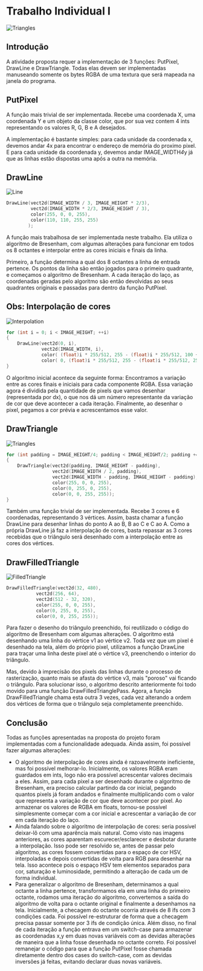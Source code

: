 # Trabalho Individual I
![Triangles](/TrabalhoIndividual1/images/triangle.png)

## Introdução
A atividade proposta requer a implementação de 3 funções: PutPixel, DrawLine e DrawTriangle. Todas elas devem ser implementadas manuseando somente os bytes RGBA de uma textura que será mapeada na janela do programa.

## PutPixel
A função mais trivial de ser implementada. Recebe uma coordenada X, uma coordenada Y e um objeto da classe color, que por sua vez contem 4 ints representando os valores R, G, B e A desejados.

A implementação é bastante simples: para cada unidade da coordenada x, devemos andar 4x para encontrar o endereço de memória do proximo pixel. E para cada unidade da coordenada y, devemos andar IMAGE_WIDTH*4*y já que as linhas estão dispostas uma após a outra na memória.

## DrawLine
![Line](/TrabalhoIndividual1/images/line.png)
```c++
DrawLine(vect2d(IMAGE_WIDTH / 3, IMAGE_HEIGHT * 2/3),
		 vect2d(IMAGE_WIDTH * 2/3, IMAGE_HEIGHT / 3),
		 color(255, 0, 0, 255),
		 color(110, 110, 255, 255)
		);
```

A função mais trabalhosa de ser implementada neste trabalho. Ela utiliza o algoritmo de Bresenham, com algumas alterações para funcionar em todos os 8 octantes e interpolar entre as cores iniciais e finais da linha.

Primeiro, a função determina a qual dos 8 octantes a linha de entrada pertence. Os pontos da linha são então jogados para o primeiro quadrante, e começamos o algoritmo de Bresenham. A cada iteração do laço, as coordenadas geradas pelo algoritmo são então devolvidas ao seus quadrantes originais e passadas para dentro da função PutPixel.

## Obs: Interpolação de cores
![Interpolation](/TrabalhoIndividual1/images/interp.png)
```c++
for (int i = 0; i < IMAGE_HEIGHT; ++i)
{
	DrawLine(vect2d(0, i),
			 vect2d(IMAGE_WIDTH, i),
			 color( (float)i * 255/512, 255 - (float)i * 255/512, 100 + i/512, 255 ),
			 color( 0, (float)i * 255/512, 255 - (float)i * 255/512, 255));
}
```

O algoritmo inicial acontece da seguinte forma: Encontramos a variação entre as cores finais e iniciais para cada componente RGBA. Essa variação agora é dividida pela quantidade de pixels que vamos desenhar (representada por dx), o que nos dá um número representante da variação de cor que deve acontecer a cada iteração. Finalmente, ao desenhar o pixel, pegamos a cor prévia e acrescentamos esse valor.

## DrawTriangle
![Triangles](/TrabalhoIndividual1/images/triangle.png)
```c++
for (int padding = IMAGE_HEIGHT/4; padding < IMAGE_HEIGHT/2; padding += 4)
{
	DrawTriangle(vect2d(padding, IMAGE_HEIGHT - padding),
				 vect2d(IMAGE_WIDTH / 2, padding),
				 vect2d(IMAGE_WIDTH - padding, IMAGE_HEIGHT - padding),
				 color(255, 0, 0, 255),
				 color(0, 255, 0, 255),
				 color(0, 0, 255, 255));
}
```

Também uma função trivial de ser implementada. Recebe 3 cores e 6 coordenadas, representando 3 vértices. Assim, basta chamar a função DrawLine para desenhar linhas do ponto A ao B, B ao C e C ao A. Como a própria DrawLine já faz a interpolação de cores, basta repassar as 3 cores recebidas que o triângulo será desenhado com a interpolação entre as cores dos vértices.

## DrawFilledTriangle
![FilledTriangle](/TrabalhoIndividual1/images/filledTriangle.png)
```c++
DrawFilledTriangle(vect2d(32, 480),
		   vect2d(256, 64),
		   vect2d(512 - 32, 320),
		   color(255, 0, 0, 255),
		   color(0, 255, 0, 255),
		   color(0, 0, 255, 255));
```

Para fazer o desenho do triângulo preenchido, foi reutilizado o código do algoritmo de Bresenham com algumas alterações. O algoritmo está desenhando uma linha do vértice v1 ao vértice v2. Toda vez que um pixel é desenhado na tela, além do próprio pixel, utilizamos a função DrawLine para traçar uma linha deste pixel até o vértice v3, preenchendo o interior do triângulo.

Mas, devido à imprecisão dos pixels das linhas durante o processo de rasterização, quanto mais se afasta do vértice v3, mais "poroso" vai ficando o triângulo. Para solucionar isso, o algoritmo descrito anteriormente foi todo movido para uma função DrawFilledTrianglePass. Agora, a função DrawFilledTriangle chama esta outra 3 vezes, cada vez alterando a ordem dos vértices de forma que o triângulo seja completamente preenchido.

## Conclusão
Todas as funções apresentadas na proposta do projeto foram implementadas com a funcionalidade adequada. Ainda assim, foi possível fazer algumas alterações:
- O algoritmo de interpolação de cores ainda é razoavelmente ineficiente, mas foi possível melhorar-lo. Inicialmente, os valores RGBA eram guardados em ints, logo não era possível acrescentar valores decimais a eles. Assim, para cada pixel a ser desenhado durante o algoritmo de Bresenham, era preciso calcular partindo da cor inicial, pegando quantos pixels já foram andados e finalmente multiplicando com o valor que representa a variação de cor que deve acontecer por pixel.
Ao armazenar os valores de RGBA em floats, tornou-se possível simplesmente começar com a cor inicial e acrescentar a variação de cor em cada iteração do laço.
- Ainda falando sobre o algoritmo de interpolação de cores: seria possível deixar-lô com uma aparência mais natural. Como visto nas imagens anteriores, as cores aparentam escurecer/esclarecer e desbotar durante a interpolação. Isso pode ser resolvido se, antes de passar pelo algoritmo, as cores fossem convertidas para o espaço de cor HSV, interpoladas e depois convertidas de volta para RGB para desenhar na tela. Isso acontece pois o espaço HSV tem elementos separados para cor, saturação e luminosidade, permitindo a alteração de cada um de forma individual.
- Para generalizar o algoritmo de Bresenham, determinamos a qual octante a linha pertence, transformamos ela em uma linha do primeiro octante, rodamos uma iteração do algoritmo, convertemos a saída do algoritmo de volta para o octante original e finalmente a desenhamos na tela. Inicialmente, a checagem do octante ocorria através de 8 ifs com 3 condições cada. Foi possível re-estruturar de forma que a checagem precisa passar somente por 3 ifs de condição única.
Além disso, no final de cada iteração a função entrava em um switch-case para armazenar as coordenadas x,y em duas novas variáveis com as devidas alterações de maneira que a linha fosse desenhada no octante correto. Foi possível remanejar o código para que a função PutPixel fosse chamada diretamente dentro dos cases do switch-case, com as devidas inversões já feitas, evitando declarar duas novas variáveis.
